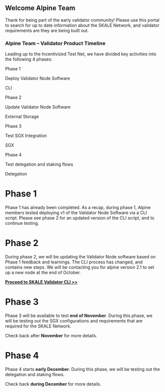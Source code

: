 
## Welcome Alpine Team

Thank for being part of the early validator community! Please use this portal to search for up to date information about the SKALE Network, and validator requirements are they are being built out.  

### Alpine Team – Validator Product Timeline

Leading up to the Incentivized Test Net, we have divided key activities into the following 4 phases:  

Phase 1

Deploy Validator Node Software

CLI

Phase 2

Update Validator Node Software

External Storage

Phase 3

Test SGX Integration

SGX

Phase 4

Test delegation and staking flows

Delegation


# Phase 1

Phase 1 has already been completed. As a recap, during phase 1, Alpine members tested deploying v1 of the Validator Node Software via a CLI script. Please see phase 2 for an updated version of the CLI script, and to continue testing.


# Phase 2

During phase 2, we will be updating the Validator Node software based on Phase 1 feedback and learnings. The CLI process has changed, and contains new steps. We will be contacting you for alpine version 2.1 to set up a new node at the end of October.  
  
[**Proceed to SKALE Validator CLI >>**](https://developers.skale.network/validators/alpine/skale-validator-cli)


# Phase 3

Phase 3 will be available to test  **end of November**. During this phase, we will be testing out the SGX configurations and requirements that are required for the SKALE Network.  
  
Check back after  **November**  for more details.


# Phase 4

Phase 4 starts  **early December**. During this phase, we will be testing out the delegation and staking flows.  
  
Check back  **during December**  for more details.